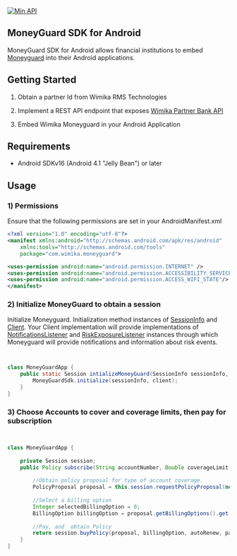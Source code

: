 [![Min API](https://img.shields.io/badge/API-16%2B-blue.svg?style=plastic)](https://android-arsenal.com/api?level=16)


## MoneyGuard SDK for Android

MoneyGuard SDK for Android allows financial institutions to embed [Moneyguard](https://wimika.ng/moneyguard/) into
their Android applications. 

## Getting Started

1. Obtain a partner Id from Wimika RMS Technologies

2. Implement a REST API endpoint that exposes [Wimika Partner Bank API](https://wimikabankservice.azurewebsites.net/swagger/index.html)

3. Embed Wimika Moneyguard in your Android Application

## Requirements
- Android SDKv16 (Android 4.1 "Jelly Bean") or later

## Usage

### 1) Permissions

Ensure that the following permissions are set in your AndroidManifest.xml

```xml
<?xml version="1.0" encoding="utf-8"?>
<manifest xmlns:android="http://schemas.android.com/apk/res/android"
    xmlns:tools="http://schemas.android.com/tools"
    package="com.wimika.moneyguard">

<uses-permission android:name="android.permission.INTERNET" />
<uses-permission android:name="android.permission.ACCESSIBILITY_SERVICE"/>
<uses-permission android:name="android.permission.ACCESS_WIFI_STATE"/>
</manifest>
```

### 2) Initialize MoneyGuard to obtain a session

Initialize Moneyguard. Initialization method instances of [SessionInfo](https://github.com/wimika/moneyguard-android/blob/main/app/src/main/java/com/wimika/moneyguard/models/SessionInfo.java) and [Client](https://github.com/wimika/moneyguard-android/blob/main/app/src/main/java/com/wimika/moneyguard/interfaces/Client.java). 
Your Client implementation will provide implementations of [NotificationsListener](https://github.com/wimika/moneyguard-android/blob/main/app/src/main/java/com/wimika/moneyguard/interfaces/NotificationsListener.java) and [RiskExposureListener](https://github.com/wimika/moneyguard-android/blob/main/app/src/main/java/com/wimika/moneyguard/interfaces/RiskExposureEventListener.java) instances through which Moneyguard will provide notifications and information about risk events.
```java


class MoneyGuardApp {
    public static Session intializeMoneyGuard(SessionInfo sessionInfo, Client client) {
        MoneyGuardSdk.initialize(sessionInfo, client);
    }
}

```


### 3) Choose Accounts to cover and coverage limits, then pay for subscription
```java


class MoneyGuardApp {
    
    private Session session;
    public Policy subscribe(String accountNumber, Double coverageLimit, Boolean autoRenew, String paymentAccount) {
        
        //Obtain policy proposal for type of account coverage. 
        PolicyProposal proposal = this.session.requestPolicyProposal(new SingleAccountCoverage(accountNumber, coverageLimit));
        
        //Select a billing option 
        Integer selectedBillingOption = 0;
        BillingOption billingOption = proposal.getBillingOptions().get(selectedBillingOption);
        
        //Pay, and  obtain Policy
        return session.buyPolicy(proposal, billingOption, autoRenew, paymentAccount );
    }
}

```